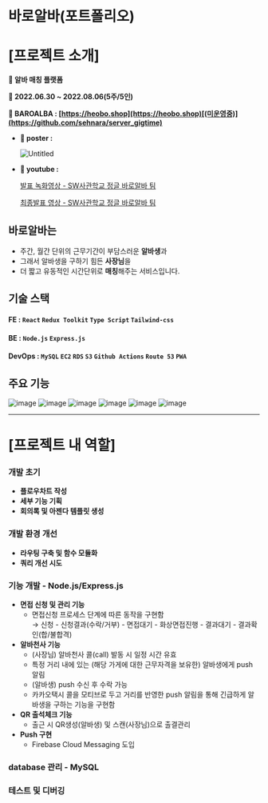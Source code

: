 # 바로알바(포트폴리오)

# [프로젝트 소개]

**🌱 알바 매칭 플랫폼**

**🌱 2022.06.30 ~ 2022.08.06(5주/5인)**

**🌱 BAROALBA : [https://heobo.shop](https://heobo.shop)[(미운영중)](https://github.com/sehnara/server_gigtime)**

- **🌱 poster :**
    
    ![Untitled](https://s3-us-west-2.amazonaws.com/secure.notion-static.com/19a7d568-22f1-4e4f-9391-5fb3bfe3eb9b/Untitled.jpeg)
    
- **🌱 youtube :**
    
    [발표 녹화영상 - SW사관학교 정글 바로알바 팀](https://www.youtube.com/watch?v=EM6j4d8KUIQ)
    
    [최종발표 영상 - SW사관학교 정글 바로알바 팀](https://www.youtube.com/watch?v=A0XfqAzDDGw&feature=youtu.be)
    

## 바로알바는

- 주간, 월간 단위의 근무기간이 부담스러운 **알바생**과
- 그래서 알바생을 구하기 힘든 **사장님**을
- 더 짧고 유동적인 시간단위로 **매칭**해주는 서비스입니다.


## 기술 스택

#### FE : `React` `Redux Toolkit` `Type Script` `Tailwind-css`

#### BE : `Node.js` `Express.js`

#### DevOps : `MySQL` `EC2` `RDS` `S3` `Github Actions` `Route 53` `PWA`

## 주요 기능

![image](https://user-images.githubusercontent.com/68524314/196235931-e82204e8-4290-4ca2-a70b-f5ee77a3660c.png)
![image](https://user-images.githubusercontent.com/68524314/196235507-b24e80e9-d758-4361-81e8-95d30d323c41.png)
![image](https://user-images.githubusercontent.com/68524314/196235558-ef9c752d-7eb4-4709-aa4a-19cedda8d22e.png)
![image](https://user-images.githubusercontent.com/68524314/196236361-d737cfe1-d61e-4dad-9d49-97fef78e0136.png)
![image](https://user-images.githubusercontent.com/68524314/196236205-e2396afa-c849-434d-ae4d-0fa1b2cda4d4.png)
![image](https://user-images.githubusercontent.com/68524314/196236255-9efcc734-8eb6-4520-99b3-664620e350f0.png)

---
# [프로젝트 내 역할]

### 개발 초기
- **플로우차트 작성**
- **세부 기능 기획**
- **회의록 및 아젠다 템플릿 생성**

### 개발 환경 개선
- **라우팅 구축 및 함수 모듈화**
- **쿼리 개선 시도**

### 기능 개발 - Node.js/Express.js
- **면접 신청 및 관리 기능**
    - 면접신청 프로세스 단계에 따른 동작을 구현함        
        → 신청 - 신청결과(수락/거부) - 면접대기 - 화상면접진행 - 결과대기 - 결과확인(합/불합격)        
- **알바천사 기능**
    - (사장님) 알바천사 콜(call) 발동 시 일정 시간 유효
    - 특정 거리 내에 있는 (해당 가게에 대한 근무자격을 보유한) 알바생에게 push 알림
    - (알바생) push 수신 후 수락 가능        
    - 카카오택시 콜을 모티브로 두고 거리를 반영한 push 알림을 통해 긴급하게 알바생을 구하는 기능을 구현함
- **QR 출석체크 기능**
    - 출근 시 QR생성(알바생) 및 스캔(사장님)으로 출결관리
- **Push 구현**
    - Firebase Cloud Messaging 도입

### database 관리 - MySQL

### 테스트 및 디버깅
